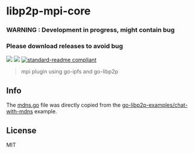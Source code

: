 # libp2p-mpi-core

### __WARNING : Development in progress, might contain bug__

### __Please download releases to avoid bug__

[![](https://img.shields.io/badge/project-IPFS-blue.svg?style=flat-square)](https://ipfs.io/)
[![](https://img.shields.io/badge/freenode-%23ipfs-blue.svg?style=flat-square)](http://webchat.freenode.net/?channels=%23ipfs)
[![standard-readme compliant](https://img.shields.io/badge/standard--readme-OK-green.svg?style=flat-square)](https://github.com/RichardLitt/standard-readme)

> mpi plugin using go-ipfs and go-libp2p

## Info

The [mdns.go](./mdns.go) file was directly copied from the [go-libp2p-examples/chat-with-mdns](http://github.com/libp2p/go-libp2p-examples/tree/master/chat-with-mdns) example.

## License

MIT
